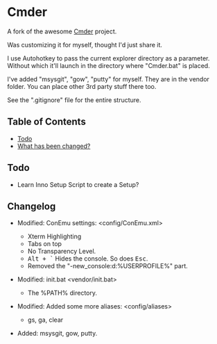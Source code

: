 # Cmder
<!-- ![Butler](/Data/butler.png) -->

A fork of the awesome [Cmder](https://github.com/bliker/cmder/) project.

Was customizing it for myself, thought I'd just share it.

I use Autohotkey to pass the current explorer directory as a parameter.
Without which it'll launch in the directory where "Cmder.bat" is placed.

I've added "msysgit", "gow", "putty" for myself. They are in the vendor folder. You can place other 3rd party stuff there too.

See the ".gitignore" file for the entire structure.

## Table of Contents

* [Todo](#todo)
* [What has been changed?](#changelog)

## <a name="todo"></a>Todo

* Learn Inno Setup Script to create a Setup?

## <a name="changelog"></a>Changelog

* Modified: ConEmu settings: <config/ConEmu.xml>
  * Xterm Highlighting
  * Tabs on top
  * No Transparency Level.
  * <kbd>Alt + `</kbd> Hides the console. So does <kbd>Esc</kbd>.
  * Removed the "-new_console:d:%USERPROFILE%" part.

* Modified: init.bat <vendor/init.bat>
  * The %PATH% directory.

* Modified: Added some more aliases: <config/aliases>
  * gs, ga, clear

* Added: msysgit, gow, putty.
